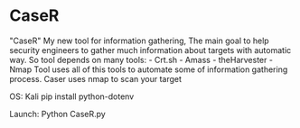 # CaseR
"CaseR" My new tool for information gathering, The main goal to help security engineers to gather much information about targets with automatic way. So tool depends on many tools:  - Crt.sh  - Amass  - theHarvester  - Nmap  Tool uses all of this tools to automate some of information gathering process.  Caser uses nmap to scan your target

OS: Kali
pip install python-dotenv

Launch: Python CaseR.py
